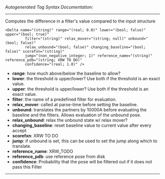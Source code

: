 _Autogenerated Tag Syntax Documentation:_

---
Computes the difference in a filter's value compared to the input structure

```
<Delta name="(string)" range="(real; 0.0)" lower="(bool; false)" upper="(bool; true)"
         filter="(string)" relax_mover="(string; null)" unbound="(bool; false)"
         relax_unbound="(bool; false)" changing_baseline="(bool; false)" scorefxn="(string)"
         jump="(non_negative_integer; 1)" reference_name="(string)" reference_pdb="(string; XRW TO DO)"
         confidence="(real; 1.0)" />
```

-   **range**: how much above/below the baseline to allow?
-   **lower**: the threshold is upper/lower? Use both if the threshold is an exact value.
-   **upper**: the threshold is upper/lower? Use both if the threshold is an exact value.
-   **filter**: the name of a predefined filter for evaluation.
-   **relax_mover**: called at parse-time before setting the baseline.
-   **unbound**: translates the partners by 10000A before evaluating the baseline and the filters. Allows evaluation of the unbound pose.
-   **relax_unbound**: relax the unbound state w/ relax mover?
-   **changing_baseline**: reset baseline value to current value after every accept
-   **scorefxn**: XRW TO DO
-   **jump**: if unbound is set, this can be used to set the jump along which to translate.
-   **reference_name**: XRW_TODO
-   **reference_pdb**: use reference pose from disk
-   **confidence**: Probability that the pose will be filtered out if it does not pass this Filter

---
